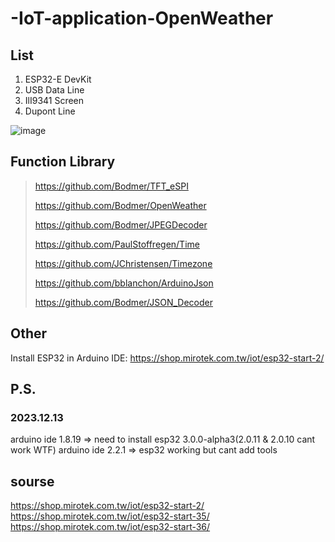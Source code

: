 # -IoT-application-OpenWeather

## List
1. ESP32-E DevKit
2. USB Data Line
3. IlI9341 Screen
4. Dupont Line

![image](https://github.com/milkcandy0119/-IoT-application-OpenWeather/assets/96375831/2c4f5c20-fcdf-4d03-8ac1-662513899bea)

## Function Library
> https://github.com/Bodmer/TFT_eSPI
> 
> https://github.com/Bodmer/OpenWeather
> 
> https://github.com/Bodmer/JPEGDecoder
> 
> https://github.com/PaulStoffregen/Time
> 
> https://github.com/JChristensen/Timezone
> 
> https://github.com/bblanchon/ArduinoJson
> 
> https://github.com/Bodmer/JSON_Decoder

## Other
Install ESP32 in Arduino IDE: https://shop.mirotek.com.tw/iot/esp32-start-2/

## P.S.
### 2023.12.13
arduino ide 1.8.19 => need to install esp32 3.0.0-alpha3(2.0.11 & 2.0.10 cant work WTF)
arduino ide 2.2.1 => esp32 working but cant add tools

## sourse
https://shop.mirotek.com.tw/iot/esp32-start-2/
https://shop.mirotek.com.tw/iot/esp32-start-35/
https://shop.mirotek.com.tw/iot/esp32-start-36/
